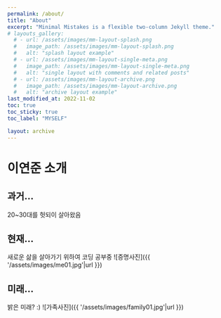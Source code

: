 ```yaml
---
permalink: /about/
title: "About"
excerpt: "Minimal Mistakes is a flexible two-column Jekyll theme."
# layouts_gallery:
  # - url: /assets/images/mm-layout-splash.png
  #   image_path: /assets/images/mm-layout-splash.png
  #   alt: "splash layout example"
  # - url: /assets/images/mm-layout-single-meta.png
  #   image_path: /assets/images/mm-layout-single-meta.png
  #   alt: "single layout with comments and related posts"
  # - url: /assets/images/mm-layout-archive.png
  #   image_path: /assets/images/mm-layout-archive.png
  #   alt: "archive layout example"
last_modified_at: 2022-11-02
toc: true
toc_sticky: true
toc_label: "MYSELF"

layout: archive
---
```


# 이연준 소개

## 과거...
20~30대를 헛되이 살아왔음

## 현재...
새로운 삶을 살아가기 위하여 코딩 공부중
![증명사진]({{ '/assets/images/me01.jpg'|url }})

## 미래...
밝은 미래? :)
![가족사진]({{ '/assets/images/family01.jpg'|url }})
